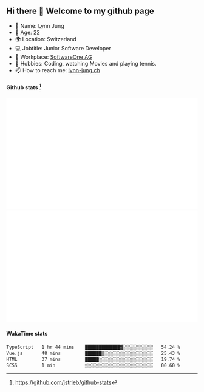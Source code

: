 ## Hi there 👋 Welcome to my github page

- 🧑 Name: Lynn Jung
- 🔞 Age: 22
- 🌍 Location: Switzerland
- 💻 Jobtitle: Junior Software Developer
- 🏢 Workplace: [SoftwareOne AG](https://www.softwareone.com/)
- 🎾 Hobbies: Coding, watching Movies and playing tennis.
- 📫 How to reach me: [lynn-jung.ch](https://lynn-jung.ch/)


#### Github stats [^1]
![](https://github.com/lynn-jung/github-stats/blob/master/generated/overview.svg)  ![](https://github.com/lynn-jung/github-stats/blob/master/generated/languages.svg)


#### WakaTime stats
<!--START_SECTION:waka-->

```text
TypeScript   1 hr 44 mins    █████████████▓░░░░░░░░░░░   54.24 %
Vue.js       48 mins         ██████▒░░░░░░░░░░░░░░░░░░   25.43 %
HTML         37 mins         █████░░░░░░░░░░░░░░░░░░░░   19.74 %
SCSS         1 min           ░░░░░░░░░░░░░░░░░░░░░░░░░   00.60 %
```

<!--END_SECTION:waka-->

[^1]: https://github.com/jstrieb/github-stats
